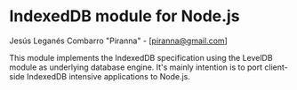 # IndexedDB module for Node.js

Jesús Leganés Combarro "Piranna" - [piranna@gmail.com]

This module implements the IndexedDB specification using the LevelDB module as
underlying database engine. It's mainly intention is to port client-side
IndexedDB intensive applications to Node.js.
